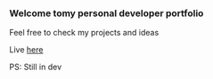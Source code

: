 ### Welcome tomy personal developer portfolio

Feel free to check my projects and ideas

Live [here](https://arnolcodes.vercel.app)

PS: Still in dev
